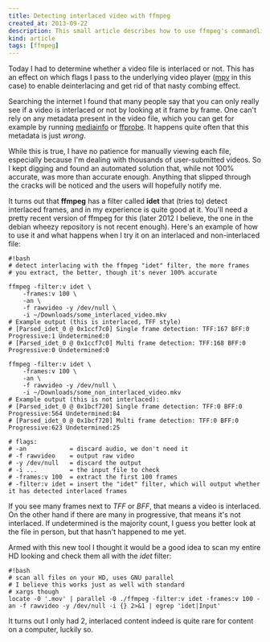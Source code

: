 ```yaml
---
title: Detecting interlaced video with ffmpeg
created_at: 2013-09-22
description: This small article describes how to use ffmpeg's commandline tools to detect pretty accurately whether or not a video files is interlaced
kind: article
tags: [ffmpeg]
---
```


Today I had to determine whether a video file is interlaced or not.
This has an effect on which flags I pass to the underlying video player
([mpv](http://mpv.io/) in this case) to enable deinterlacing and get rid
of that nasty combing effect.

<!-- more -->

Searching the internet I found that many people say that you can only
really see if a video is interlaced or not by looking at it frame by
frame. One can't rely on any metadata present in the video file, which
you can get for example by running
[mediainfo](http://mediainfo.sourceforge.net) or
[ffprobe](http://www.ffmpeg.org/ffprobe.html). It happens quite often
that this metadata is just *wrong*.

While this is true, I have no patience for manually viewing each file,
especially because I'm dealing with thousands of user-submitted videos.
So I kept digging and found an automated solution that, while not 100%
accurate, was more than accurate enough. Anything that slipped through
the cracks will be noticed and the users will hopefully notify me.

It turns out that **ffmpeg** has a filter called **idet** that (tries
to) detect interlaced frames, and in my experience is quite good at it.
You'll need a pretty recent version of ffmpeg for this (later 2012 I
believe, the one in the debian wheezy repository is not recent enough).
Here's an example of how to use it and what happens when I try it on an
interlaced and non-interlaced file:

~~~~~~~~
#!bash
# detect interlacing with the ffmpeg "idet" filter, the more frames
# you extract, the better, though it's never 100% accurate

ffmpeg -filter:v idet \
    -frames:v 100 \
    -an \
    -f rawvideo -y /dev/null \
    -i ~/Downloads/some_interlaced_video.mkv
# Example output (this is interlaced, TFF style)
# [Parsed_idet_0 @ 0x1ccf7c0] Single frame detection: TFF:167 BFF:0 Progressive:1 Undetermined:0
# [Parsed_idet_0 @ 0x1ccf7c0] Multi frame detection: TFF:168 BFF:0 Progressive:0 Undetermined:0

ffmpeg -filter:v idet \
    -frames:v 100 \
    -an \
    -f rawvideo -y /dev/null \
    -i ~/Downloads/some_non_interlaced_video.mkv
# Example output (this is not interlaced):
# [Parsed_idet_0 @ 0x1bcf720] Single frame detection: TFF:0 BFF:0 Progressive:564 Undetermined:84
# [Parsed_idet_0 @ 0x1bcf720] Multi frame detection: TFF:0 BFF:0 Progressive:623 Undetermined:25

# flags:
# -an            = discard audio, we don't need it
# -f rawvideo    = output raw video
# -y /dev/null   = discard the output
# -i ...         = the input file to check
# -frames:v 100  = extract the first 100 frames
# -filter:v idet = insert the "idet" filter, which will output whether it has detected interlaced frames
~~~~~~~~

If you see many frames next to *TFF* or *BFF*, that means a video is
interlaced. On the other hand if there are many in progressive, that
means it's not interlaced. If undetermined is the majority count, I
guess you better look at the file in person, but that hasn't happened to
me yet.

Armed with this new tool I thought it would be a good idea to scan my
entire HD looking and check them all with the *idet* filter:

~~~~~~~~
#!bash
# scan all files on your HD, uses GNU parallel
# I believe this works just as well with standard
# xargs though
locate -0 '.mov' | parallel -0 ./ffmpeg -filter:v idet -frames:v 100 -an -f rawvideo -y /dev/null -i {} 2>&1 | egrep 'idet|Input'
~~~~~~~~

It turns out I only had 2, interlaced content indeed is quite rare for
content on a computer, luckily so.
